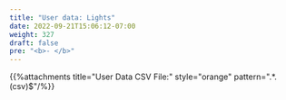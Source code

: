 ```yaml
---
title: "User data: Lights"
date: 2022-09-21T15:06:12-07:00
weight: 327
draft: false
pre: "<b>- </b>"
---
```


{{%attachments title="User Data CSV File:" style="orange" pattern=".*\.(csv)$"/%}}
